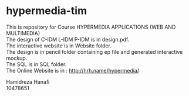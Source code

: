 # hypermedia-tim
This is repository for Course HYPERMEDIA APPLICATIONS (WEB AND MULTIMEDIA)   
The design of C-IDM L-IDM P-IDM is in design.pdf.   
The interactive website is in Website folder.   
The design is in pencil folder containing ep file and generated interactive mockup.   
The SQL is in SQL folder.   
The Online Website is in : http://hrh.name/hypermedia/   

Hamidreza Hanafi   
10478651
